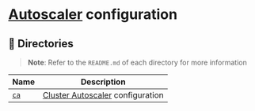 # [Autoscaler](https://github.com/carlocorradini/autoscaler) configuration

## :file_folder: Directories

> **Note**: Refer to the `README.md` of each directory for more information

| **Name**      | **Description**                                                                                                 |
| ------------- | --------------------------------------------------------------------------------------------------------------- |
| [`ca`](./ca/) | [Cluster Autoscaler](https://github.com/carlocorradini/autoscaler/tree/master/cluster-autoscaler) configuration |
